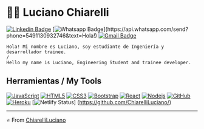 # :man_technologist: Luciano Chiarelli

[![Linkedin Badge](https://img.shields.io/badge/-LinkedIn-blue?style=flat-square&logo=Linkedin&logoColor=white&link=https://www.linkedin.com/in/luciano-chiarelli-b6aa8bb8/)](https://www.linkedin.com/in/luciano-chiarelli-b6aa8bb8/)
[![Whatsapp Badge](https://img.shields.io/badge/-Whatsapp-4CA143?style=flat-square&labelColor=4CA143&logo=whatsapp&logoColor=white&link=https://api.whatsapp.com/send?phone=5491130932746&text=Hola!)](https://api.whatsapp.com/send?phone=5491130932746&text=Hola!)
[![Gmail Badge](https://img.shields.io/badge/-Gmail-c14438?style=flat-square&logo=Gmail&logoColor=white&link=mailto:luciano.miguel.ch95@gmail.com)](mailto:luciano.miguel.ch95@gmail.com)

    Hola! Mi nombre es Luciano, soy estudiante de Ingeniería y desarrollador trainee.
    /
    Hello my name is Luciano, Engineering Student and trainee developer.

## Herramientas / My Tools

[![JavaScript](https://img.shields.io/badge/-JavaScript-black?style=flat-square&logo=javascript&link=https://github.com/ChiarelliLuciano/)](https://github.com/ChiarelliLuciano/)
[![HTML5](https://img.shields.io/badge/-HTML5-E34F26?style=flat-square&logo=html5&logoColor=white&link=https://github.com/ChiarelliLuciano/)](https://github.com/ChiarelliLuciano/)
[![CSS3](https://img.shields.io/badge/-CSS3-1572B6?style=flat-square&logo=css3&link=https://github.com/ChiarelliLuciano/)](https://github.com/ChiarelliLuciano/)
[![Bootstrap](https://img.shields.io/badge/-Bootstrap-563D7C?style=flat-square&logo=bootstrap&link=https://github.com/ChiarelliLuciano/)](https://github.com/ChiarelliLuciano/)
[![React](https://img.shields.io/badge/-React-black?style=flat-square&logo=react&link=https://github.com/ChiarelliLuciano/)](https://github.com/ChiarelliLuciano/)
[![Nodejs](https://img.shields.io/badge/-Nodejs-black?style=flat-square&logo=Node.js&link=https://github.com/ChiarelliLuciano/)](https://github.com/ChiarelliLuciano/)
[![GitHub](https://img.shields.io/badge/-GitHub-181717?style=flat-square&logo=github&link=https://github.com/ChiarelliLuciano/)](https://github.com/ChiarelliLuciano/)
[![Heroku](https://img.shields.io/badge/-Heroku-430098?style=flat-square&logo=heroku&link=https://github.com/ChiarelliLuciano/)](https://github.com/ChiarelliLuciano/)
[![Netlify Status](https://api.netlify.com/api/v1/badges/831d7ab3-0b4c-42be-8cff-fdb490c6495a/deploy-status)]
(https://github.com/ChiarelliLuciano/)

---

⭐️ From [ChiarelliLuciano](https://github.com/ChiarelliLuciano)
